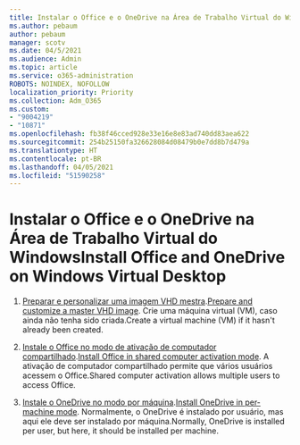 ```yaml
---
title: Instalar o Office e o OneDrive na Área de Trabalho Virtual do Windows
ms.author: pebaum
author: pebaum
manager: scotv
ms.date: 04/5/2021
ms.audience: Admin
ms.topic: article
ms.service: o365-administration
ROBOTS: NOINDEX, NOFOLLOW
localization_priority: Priority
ms.collection: Adm_O365
ms.custom:
- "9004219"
- "10871"
ms.openlocfilehash: fb38f46cced928e33e16e8e83ad740dd83aea622
ms.sourcegitcommit: 254b25150fa326628084d08479b0e7dd8b7d479a
ms.translationtype: HT
ms.contentlocale: pt-BR
ms.lasthandoff: 04/05/2021
ms.locfileid: "51590258"
---
```

# <a name="install-office-and-onedrive-on-windows-virtual-desktop"></a><span data-ttu-id="10f99-102">Instalar o Office e o OneDrive na Área de Trabalho Virtual do Windows</span><span class="sxs-lookup"><span data-stu-id="10f99-102">Install Office and OneDrive on Windows Virtual Desktop</span></span>

1. <span data-ttu-id="10f99-103">[Preparar e personalizar uma imagem VHD mestra](https://docs.microsoft.com/azure/virtual-desktop/set-up-customize-master-image).</span><span class="sxs-lookup"><span data-stu-id="10f99-103">[Prepare and customize a master VHD image](https://docs.microsoft.com/azure/virtual-desktop/set-up-customize-master-image).</span></span> <span data-ttu-id="10f99-104">Crie uma máquina virtual (VM), caso ainda não tenha sido criada.</span><span class="sxs-lookup"><span data-stu-id="10f99-104">Create a virtual machine (VM) if it hasn't already been created.</span></span>

1. <span data-ttu-id="10f99-105">[Instale o Office no modo de ativação de computador compartilhado](https://docs.microsoft.com/azure/virtual-desktop/install-office-on-wvd-master-image#install-office-in-shared-computer-activation-mode).</span><span class="sxs-lookup"><span data-stu-id="10f99-105">[Install Office in shared computer activation mode](https://docs.microsoft.com/azure/virtual-desktop/install-office-on-wvd-master-image#install-office-in-shared-computer-activation-mode).</span></span> <span data-ttu-id="10f99-106">A ativação de computador compartilhado permite que vários usuários acessem o Office.</span><span class="sxs-lookup"><span data-stu-id="10f99-106">Shared computer activation allows multiple users to access Office.</span></span>

1. <span data-ttu-id="10f99-107">[Instale o OneDrive no modo por máquina](https://docs.microsoft.com/azure/virtual-desktop/install-office-on-wvd-master-image#install-onedrive-in-per-machine-mode).</span><span class="sxs-lookup"><span data-stu-id="10f99-107">[Install OneDrive in per-machine mode](https://docs.microsoft.com/azure/virtual-desktop/install-office-on-wvd-master-image#install-onedrive-in-per-machine-mode).</span></span> <span data-ttu-id="10f99-108">Normalmente, o OneDrive é instalado por usuário, mas aqui ele deve ser instalado por máquina.</span><span class="sxs-lookup"><span data-stu-id="10f99-108">Normally, OneDrive is installed per user, but here, it should be installed per machine.</span></span>